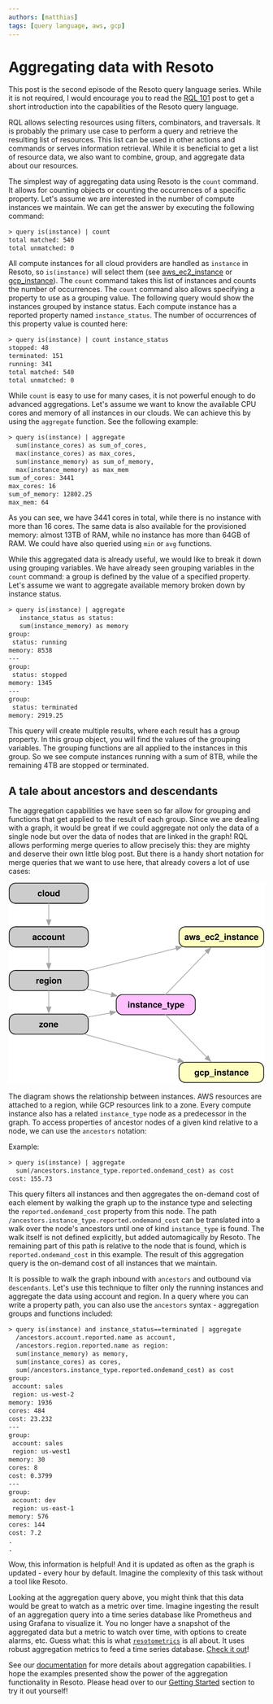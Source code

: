 ```yaml
---
authors: [matthias]
tags: [query language, aws, gcp]
---
```


# Aggregating data with Resoto

This post is the second episode of the Resoto query language series. While it is not required, I would encourage you to read the [RQL 101](/blog/2022/02/04/resoto-query-language-101) post to get a short
introduction into the capabilities of the Resoto query language.

RQL allows selecting resources using filters, combinators, and traversals. It is probably the primary use case to perform a query and retrieve the resulting list of resources. This list can be used in other actions and commands or serves information retrieval. While it is beneficial to get a list of resource data,  we also want to combine, group, and aggregate data about our resources.

The simplest way of aggregating data using Resoto is the `count` command. It allows for counting objects or counting the occurrences of a specific property. Let's assume we are interested in the number of compute instances we maintain. We can get the answer by executing the following command:

```shell
> query is(instance) | count
total matched: 540
total unmatched: 0
```

All compute instances for all cloud providers are handled as `instance` in Resoto, so `is(instance)` will select them (see [aws_ec2_instance](/docs/reference/data-models/aws#aws_ec2_instance) or [gcp_instance](/docs/reference/data-models/gcp#gcp_instance)). The `count` command takes this list of instances and counts the number of occurrences. The `count` command also allows specifying a property to use as a grouping value. The following query would show the instances grouped by instance status. Each compute instance has a reported property named `instance_status`. The number of occurrences of this property value is counted here:

```shell
> query is(instance) | count instance_status
stopped: 48
terminated: 151
running: 341
total matched: 540
total unmatched: 0
```

While `count` is easy to use for many cases, it is not powerful enough to do advanced aggregations. Let's assume we want to know the available CPU cores and memory of all instances in our clouds. We can achieve this by using the `aggregate` function. See the following example:

```shell
> query is(instance) | aggregate 
  sum(instance_cores) as sum_of_cores,
  max(instance_cores) as max_cores, 
  sum(instance_memory) as sum_of_memory, 
  max(instance_memory) as max_mem
sum_of_cores: 3441
max_cores: 16
sum_of_memory: 12802.25
max_mem: 64
```

As you can see, we have 3441 cores in total, while there is no instance with more than 16 cores. The same data is also available for the provisioned memory: almost 13TB of RAM, while no instance has more than 64GB of RAM. We could have also queried using `min` or `avg` functions.

While this aggregated data is already useful, we would like to break it down using grouping variables. We have already seen grouping variables in the `count` command: a group is defined by the value of a specified property. Let's assume we want to aggregate available memory broken down by instance status.

```shell
> query is(instance) | aggregate 
   instance_status as status:
   sum(instance_memory) as memory
group:
 status: running
memory: 8538
---
group:
 status: stopped
memory: 1345
---
group:
 status: terminated
memory: 2919.25
```
This query will create multiple results, where each result has a group property. In this group object, you will find the values of the grouping variables. The grouping functions are all applied to the instances in this group. So we see compute instances running with a sum of 8TB, while the remaining 4TB are stopped or terminated.

## A tale about ancestors and descendants

The aggregation capabilities we have seen so far allow for grouping and functions that get applied to the result of each group. Since we are dealing with a graph, it would be great if we could aggregate not only the data of a single node but over the data of nodes that are linked in the graph! RQL allows performing merge queries to allow precisely this: they are mighty and deserve their own little blog post. But there is a handy short notation for merge queries that we want to use here, that already covers a lot of use cases:

![Instance Relationships](./img/carz_structure.svg)


The diagram shows the relationship between instances. AWS resources are attached to a region, while GCP resources link to a zone. Every compute instance also has a related `instance_type` node as a predecessor in the graph. To access properties of ancestor nodes of a given kind relative to a node, we can use the `ancestors` notation:

Example:
```shell
> query is(instance) | aggregate 
  sum(/ancestors.instance_type.reported.ondemand_cost) as cost
cost: 155.73
```
This query filters all instances and then aggregates the on-demand cost of each element by walking the graph up to the instance type and selecting the `reported.ondemand_cost` property from this node. The path `/ancestors.instance_type.reported.ondemand_cost` can be translated into a walk over the node's ancestors until one of kind `instance_type` is found. The walk itself is not defined explicitly, but added automagically by Resoto. The remaining part of this path is relative to the node that is found, which is `reported.ondemand_cost` in this example. The result of this aggregation query is the on-demand cost of all instances that we maintain.

It is possible to walk the graph inbound with `ancestors` and outbound via `descendants`. Let's use this technique to filter only the running instances and aggregate the data using account and region. In a query where you can write a property path, you can also use the `ancestors` syntax - aggregation groups and functions included:

```shell
> query is(instance) and instance_status==terminated | aggregate 
  /ancestors.account.reported.name as account, 
  /ancestors.region.reported.name as region: 
  sum(instance_memory) as memory, 
  sum(instance_cores) as cores, 
  sum(/ancestors.instance_type.reported.ondemand_cost) as cost
group:
 account: sales
 region: us-west-2
memory: 1936
cores: 484
cost: 23.232
---
group:
 account: sales
 region: us-west1
memory: 30
cores: 8
cost: 0.3799
---
group:
 account: dev
 region: us-east-1
memory: 576
cores: 144
cost: 7.2
.
.
```

Wow, this information is helpful! And it is updated as often as the graph is updated - every hour by default. Imagine the complexity of this task without a tool like Resoto.

Looking at the aggregation query above, you might think that this data would be great to watch as a metric over time. Imagine ingesting the result of an aggregation query into a time series database like Prometheus and using Grafana to visualize it. You no longer have a snapshot of the aggregated data but a metric to watch over time, with options to create alarms, etc. Guess what: this is what [`resotometrics`](https://github.com/someengineering/resoto/tree/main/resotometrics) is all about. It uses robust aggregation metrics to feed a time series database. [Check it out](https://github.com/someengineering/resoto/tree/main/resotometrics)!

See our [documentation](/docs/reference/cli/query/aggregation) for more details about aggregation capabilities.
I hope the examples presented show the power of the aggregation functionality in Resoto. Please head over to our [Getting Started](/docs/getting-started) section to try it out yourself!
